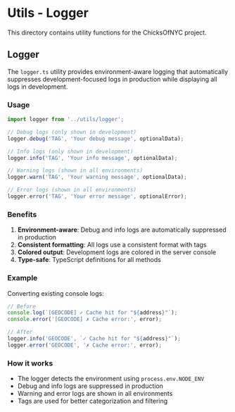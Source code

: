 # Utils - Logger

This directory contains utility functions for the ChicksOfNYC project.

## Logger

The `logger.ts` utility provides environment-aware logging that automatically suppresses development-focused logs in production while displaying all logs in development.

### Usage

```typescript
import logger from '../utils/logger';

// Debug logs (only shown in development)
logger.debug('TAG', 'Your debug message', optionalData);

// Info logs (only shown in development)
logger.info('TAG', 'Your info message', optionalData);

// Warning logs (shown in all environments)
logger.warn('TAG', 'Your warning message', optionalData);

// Error logs (shown in all environments)
logger.error('TAG', 'Your error message', optionalError);
```

### Benefits

1. **Environment-aware**: Debug and info logs are automatically suppressed in production
2. **Consistent formatting**: All logs use a consistent format with tags
3. **Colored output**: Development logs are colored in the server console
4. **Type-safe**: TypeScript definitions for all methods

### Example

Converting existing console logs:

```typescript
// Before
console.log(`[GEOCODE] ✓ Cache hit for "${address}"`);
console.error('[GEOCODE] ✗ Cache error:', error);

// After
logger.info('GEOCODE', `✓ Cache hit for "${address}"`);
logger.error('GEOCODE', '✗ Cache error:', error);
```

### How it works

- The logger detects the environment using `process.env.NODE_ENV`
- Debug and info logs are suppressed in production
- Warning and error logs are shown in all environments
- Tags are used for better categorization and filtering 
